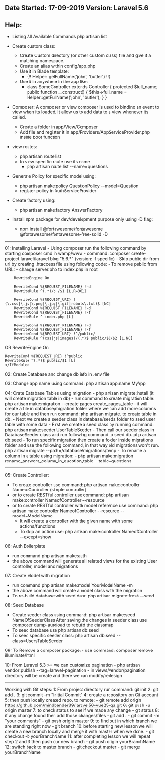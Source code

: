Date Started: 17-09-2019
Version: Laravel 5.6
------------------
Help:
------------------
- Listing All Available Commands
    php artisan list

- Create custom class:
    - Create Custom directory (or other custom class) file and give it a matching namespace.
    - Create an alias within config/app.php
    - Use it in Blade template:
        - {!! Helper::getFullName('john', 'butler') !!}
    - Use it in anywhere in the app like:
        - class SomeController extends Controller
          {
              protected $full_name;
              public function __construct() {
                  $this->full_name = Helper::getFullName('john', 'butler');
              }
          }

- Composer: A composer or view composer is used to binding an event to view when its loaded.
  It allow us to add data to a view whenever its called.
  - Create a folder in app/View/Composer
  - Add file and register it in app/Providers/AppServiceProvider.php inside boot function

- view routes:
    - php artisan route:list
    - to view specific route use its name
        - php artisan route:list --name=questions
        
- Generate Policy for specific model using:
    - php artisan make:policy QuestionPolicy --model=Question
    - register policy in AuthServiceProvider

- Create factory using:
    - php artisan make:factory AnswerFactory

- Install npm package for dev/development purpose only using -D flag:
    - npm install @fortawesome/fontawesome @fortawesome/fontawesome-free-solid -D

------------------------------------------------------------------------------------------
01: Installing Laravel
    - Using composer run the following command by starting composer cmd in wamp/www
    - command: composer create-project laravel/laravel blog "5.6.*" (version: if specific)
    - Skip public dir from url by creating .htaccess file using following code:
        - To remove public from URL:
        - change server.php to index.php in root

        RewriteEngine On

        RewriteCond %{REQUEST_FILENAME} !-d
        RewriteRule ^(.*)/$ /$1 [L,R=301]

        RewriteCond %{REQUEST_URI} !(\.css|\.js|\.png|\.jpg|\.gif|robots\.txt)$ [NC]
        RewriteCond %{REQUEST_FILENAME} !-d
        RewriteCond %{REQUEST_FILENAME} !-f
        RewriteRule ^ index.php [L]

        RewriteCond %{REQUEST_FILENAME} !-d
        RewriteCond %{REQUEST_FILENAME} !-f
        RewriteCond %{REQUEST_URI} !^/public/
        RewriteRule ^(css|js|images)/(.*)$ public/$1/$2 [L,NC]

OR
    <IfModule mod_rewrite.c>
    RewriteEngine On

    RewriteCond %{REQUEST_URI} !^public
    RewriteRule ^(.*)$ public/$1 [L]
    </IfModule>

02: Create Database and change db info in .env file

03: Change app name using command: php artisan app:name MyApp

04: Crate Database Tables using migration
    - php artisan migrate:install (it will create migration table in db)
    - run command to create migration table:
        php artisan make:migration --create pages create_pages_table
            - it will create a file in database/migration folder where we can add more columns for our
              table and then run command: php artisan migrate. to create table in db.
    - Next we create a seeder class in database/seeds folder to seed user table with some data
    - First we create a seed class by running command: php artisan make:seeder UserTableSeeder
    - Then call our seeder class in DatabaseSeeder class and run following command to seed db.
        php artisan db:seed
    - To run specific migration then create a folder inside migrations folder and
      use the following command, in that way old migrations won't run.
      php artisan migrate --path=/database/migrations/temp
    - To rename a column in a table using migration:
        - php artisan make:migration rename_answers_column_in_question_table --table=questions

--------------------------------------------------------------------------------------------------
05: Create Controller:
   - To create controller use command: php artisan make:controller NameofController (simple controller)
   - or to create RESTful controller use command: php artisan make:controller NameofController --resource
   - or to create RESTful controller with model reference use command: php artisan make:controller NameofController --resource --model=ModelName
     - It will create a controller with the given name with some actions/functions
     - To skip an action use: php artisan make:controller NameofController --except=show

06: Auth Boilerplate
   - run command php artisan make:auth
   - the above command will generate all related views for the existing User controller, model and migrations

07: Create Model with migration
   - run command php artisan make:model YourModelName -m
   - the above command will create a model class with the migration
   - To re-build database with seed data: php artisan migrate:fresh --seed

08: Seed Database
   - Create seeder class using command: php artisan make:seed NameOfSeederClass
     After saving the changes in seeder class use composer dump-autoload to rebuild the classmap
   - To seed database use php artisan db:seed
   - To seed specific seeder class: php artisan db:seed --class=UsersTableSeeder
   
09: To Remove a composer package:
    - use command: composer remove illuminate/html

10: From Laravel 5.3 >= we can customize pagination
    - php artisan vendor:publish --tag=laravel-pagination
    - in views/vendor/pagination directory will be create and there we can modify/redesign

--------------------------------------------
Working with Git steps:
1: From project directory run command: git init
2: git add .
3: git commit -m "Initial Commit"
4: create a repository on Git account
5: then push locally created repo. to remote:
    - git remote add origin https://github.com/mindbender39/laravel56-vue25-qa.git
6: git push -u origin master
7: to check status to see if we made any change
    - git status
8: if any change found then add those changes/files
    - git add .
    - git commit -m "your comments"
    - git push origin master
9:  to find out in which branch we are standing right now
    - git branch 
10: before starting new lesson we will create a new branch locally and merge it with master when we done.
    - git checkout -b yourBranchName
11: after completing lesson we will repeat step 2 and 3 then push our new branch
    - git push origin yourBranchName
12: switch back to master branch
    - git checkout master
    - git merge yourBranchName





